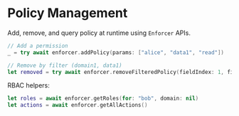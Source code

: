 # Policy Management

Add, remove, and query policy at runtime using ``Enforcer`` APIs.

```swift
// Add a permission
_ = try await enforcer.addPolicy(params: ["alice", "data1", "read"])

// Remove by filter (domain1, data1)
let removed = try await enforcer.removeFilteredPolicy(fieldIndex: 1, fieldValues: ["domain1", "data1"])
```

RBAC helpers:

```swift
let roles = await enforcer.getRoles(for: "bob", domain: nil)
let actions = await enforcer.getAllActions()
```

